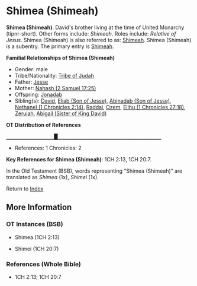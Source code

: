 # Shimea (Shimeah)
**Shimea (Shimeah)**. 
David's brother living at the time of United Monarchy (tipnr-short). 
Other forms include: 
*Shimeah*. 
Roles include: 
_Relative of Jesus_. 
Shimea (Shimeah) is also referred to as: 
[Shimeah](Shimeah.2.md). 
Shimea (Shimeah) is a subentry. The primary entry is 
[Shimeah](Shimeah.2.md). 




**Familial Relationships of Shimea (Shimeah)**


* Gender: male
* Tribe/Nationality: [Tribe of Judah](../../../groups/md/acai/Judah.md)
* Father: [Jesse](Jesse.md)
* Mother: [Nahash (2 Samuel 17:25)](Nahash.3.md)
* Offspring: [Jonadab](Jonadab.2.md)
* Sibling(s): [David](David.md), [Eliab (Son of Jesse)](Eliab.3.md), [Abinadab (Son of Jesse)](Abinadab.3.md), [Nethanel (1 Chronicles 2:14)](Nethanel.2.md), [Raddai](Raddai.md), [Ozem](Ozem.md), [Elihu (1 Chronicles 27:18)](Elihu.4.md), [Zeruiah](Zeruiah.md), [Abigail (Sister of King David)](Abigail.2.md)


**OT Distribution of References**

▁▁▁▁▁▁▁▁▁▁▁▁█▁▁▁▁▁▁▁▁▁▁▁▁▁▁▁▁▁▁▁▁▁▁▁▁▁▁
* References: 1 Chronicles: 2



**Key References for Shimea (Shimeah)**: 
1CH 2:13, 1CH 20:7. 


In the Old Testament (BSB), words representing “Shimea (Shimeah)” are translated as 
*Shimea* (1x), *Shimei* (1x). 




Return to [Index](00-Index.md)

## More Information

### OT Instances (BSB)

* Shimea (1CH 2:13)

* Shimei (1CH 20:7)



### References (Whole Bible)

* 1CH 2:13; 1CH 20:7



